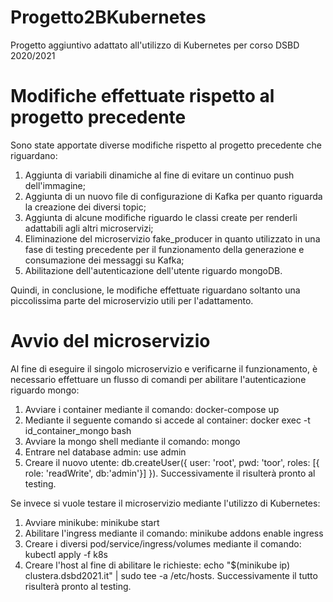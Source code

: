 # Progetto2BKubernetes

Progetto aggiuntivo adattato all'utilizzo di Kubernetes per corso DSBD 2020/2021

# Modifiche effettuate rispetto al progetto precedente

Sono state apportate diverse modifiche rispetto al progetto precedente che riguardano:
1) Aggiunta di variabili dinamiche al fine di evitare un continuo push dell'immagine;
2) Aggiunta di un nuovo file di configurazione di Kafka per quanto riguarda la creazione dei diversi topic;
3) Aggiunta di alcune modifiche riguardo le classi create per renderli adattabili agli altri microservizi;
4) Eliminazione del microservizio fake_producer in quanto utilizzato in una fase di testing precedente per il funzionamento della generazione e consumazione dei messaggi su Kafka;
5) Abilitazione dell'autenticazione dell'utente riguardo mongoDB.

Quindi, in conclusione, le modifiche effettuate riguardano soltanto una piccolissima parte del microservizio utili per l'adattamento.

# Avvio del microservizio

Al fine di eseguire il singolo microservizio e verificarne il funzionamento, è necessario effettuare un flusso di comandi per abilitare l'autenticazione riguardo mongo:
1) Avviare i container mediante il comando:
  docker-compose up
2) Mediante il seguente comando si accede al container:
  docker exec -t id_container_mongo bash
3) Avviare la mongo shell mediante il comando:
  mongo
4) Entrare nel database admin:
  use admin
5) Creare il nuovo utente:
  db.createUser({
  user: 'root',
  pwd: 'toor',
  roles: [{ role: 'readWrite', db:'admin'}]
  }).
Successivamente il risulterà pronto al testing.
  
Se invece si vuole testare il microservizio mediante l'utilizzo di Kubernetes:
1) Avviare minikube:
  minikube start
2) Abilitare l'ingress mediante il comando:
  minikube addons enable ingress
3) Creare i diversi pod/service/ingress/volumes mediante il comando:
  kubectl apply -f k8s
4) Creare l'host al fine di abilitare le richieste:
  echo "$(minikube ip) clustera.dsbd2021.it" | sudo tee -a /etc/hosts.
Successivamente il tutto risulterà pronto al testing.
